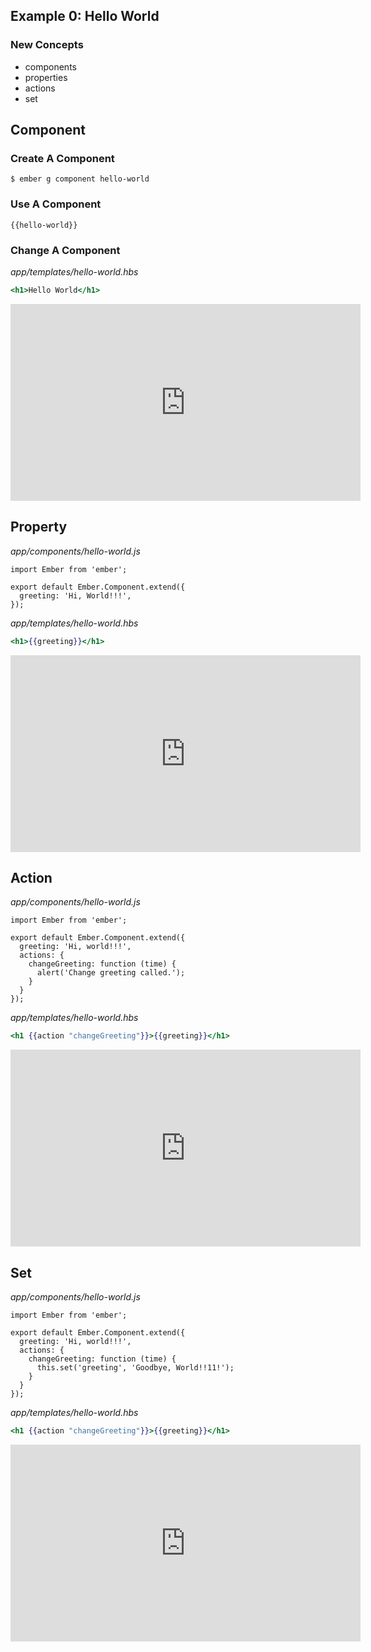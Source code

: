 ## Example 0: Hello World

### New Concepts

+ components
+ properties
+ actions
+ set

## Component

### Create A Component

`$ ember g component hello-world`

### Use A Component

`{{hello-world}}`

### Change A Component

*app/templates/hello-world.hbs*

```handlebars
<h1>Hello World</h1>
```

<iframe width="560" height="315" src="https://www.youtube.com/embed/eSrTQcFh3kY?rel=0&amp;showinfo=0" frameborder="0" allowfullscreen></iframe>


## Property

*app/components/hello-world.js*

```es6
import Ember from 'ember';

export default Ember.Component.extend({
  greeting: 'Hi, World!!!',
});
```

*app/templates/hello-world.hbs*

```handlebars
<h1>{{greeting}}</h1>
```

<iframe width="560" height="315" src="https://www.youtube.com/embed/ZigWewtisuI?rel=0&amp;showinfo=0" frameborder="0" allowfullscreen></iframe>

## Action

*app/components/hello-world.js*

```es6
import Ember from 'ember';

export default Ember.Component.extend({
  greeting: 'Hi, world!!!',
  actions: {
    changeGreeting: function (time) {
      alert('Change greeting called.');
    }
  }
});
```

*app/templates/hello-world.hbs*

```handlebars
<h1 {{action "changeGreeting"}}>{{greeting}}</h1>
```

<iframe width="560" height="315" src="https://www.youtube.com/embed/Y9xAMBdiYOw?rel=0&amp;showinfo=0" frameborder="0" allowfullscreen></iframe>

## Set

*app/components/hello-world.js*

```es6
import Ember from 'ember';

export default Ember.Component.extend({
  greeting: 'Hi, world!!!',
  actions: {
    changeGreeting: function (time) {
      this.set('greeting', 'Goodbye, World!!11!');
    }
  }
});
```

*app/templates/hello-world.hbs*

```handlebars
<h1 {{action "changeGreeting"}}>{{greeting}}</h1>
```

<iframe width="560" height="315" src="https://www.youtube.com/embed/AxU0Ryb12Z0?rel=0&amp;showinfo=0" frameborder="0" allowfullscreen></iframe>
